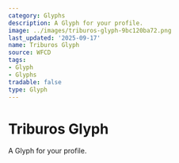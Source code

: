```yaml
---
category: Glyphs
description: A Glyph for your profile.
image: ../images/triburos-glyph-9bc120ba72.png
last_updated: '2025-09-17'
name: Triburos Glyph
source: WFCD
tags:
- Glyph
- Glyphs
tradable: false
type: Glyph
---
```


# Triburos Glyph

A Glyph for your profile.

